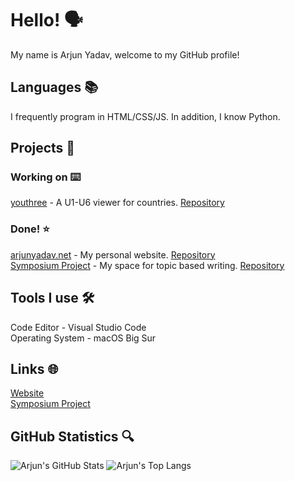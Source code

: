 # Hello! 🗣
My name is Arjun Yadav, welcome to my GitHub profile!

## Languages 📚
I frequently program in HTML/CSS/JS. In addition, I know Python.

## Projects 🚀
### Working on ⌨️
[youthree](https://arjunyadav.net/projects/youthree/opening) - A U1-U6 viewer for countries. [Repository](https://github.com/y-arjun-y/arjunyadav)

### Done! ⭐️
[arjunyadav.net](https://arjunyadav.net) - My personal website. [Repository](https://github.com/y-arjun-y/arjunyadav) <br>
[Symposium Project](https://sympoisumproject.com) - My space for topic based writing. [Repository](https://github.com/y-arjun-y/symposium)

## Tools I use 🛠
Code Editor - Visual Studio Code <br>
Operating System - macOS Big Sur

## Links 🌐
[Website](https://arjunyadav.net) <br>
[Symposium Project](https://symposiumproject.com)

## GitHub Statistics 🔍
![Arjun's GitHub Stats](https://github-readme-stats.vercel.app/api?username=y-arjun-y&count_private=true&theme=default)
![Arjun's Top Langs](https://github-readme-stats.vercel.app/api/top-langs/?username=y-arjun-y)
